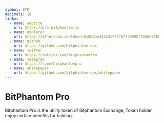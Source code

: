 ```yaml
---
symbol: BTF
decimals: 18
links:
  - name: website
    url: https://pro.bitphantom.io
  - name: explorer
    url: https://etherscan.io/token/0x0D24e4A32B174ff6777059D4fD6bF8CFE031014b
  - name: github
    url: https://github.com/bitphantom-ops
  - name: twitter
    url: https://twitter.com/BitphantomPro
  - name: telegram
    url: https://t.me/bitphantompro
  - name: whitepaper
    url: https://github.com/bitphantom-ops/whitepaper
---
```


# BitPhantom Pro

Bitphantom Pro is the utility token of Bitphantom Exchange, Token holder enjoy certain benefits for holding.
